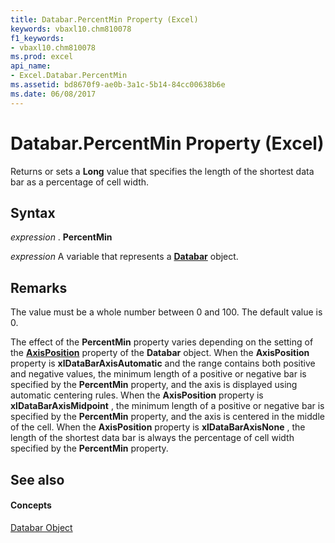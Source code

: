 ```yaml
---
title: Databar.PercentMin Property (Excel)
keywords: vbaxl10.chm810078
f1_keywords:
- vbaxl10.chm810078
ms.prod: excel
api_name:
- Excel.Databar.PercentMin
ms.assetid: bd8670f9-ae0b-3a1c-5b14-84cc00638b6e
ms.date: 06/08/2017
---
```



# Databar.PercentMin Property (Excel)

Returns or sets a **Long** value that specifies the length of the shortest data bar as a percentage of cell width.


## Syntax

 _expression_ . **PercentMin**

 _expression_ A variable that represents a **[Databar](databar-object-excel.md)** object.


## Remarks

The value must be a whole number between 0 and 100. The default value is 0.

The effect of the **PercentMin** property varies depending on the setting of the **[AxisPosition](databar-axisposition-property-excel.md)** property of the **Databar** object. When the **AxisPosition** property is **xlDataBarAxisAutomatic** and the range contains both positive and negative values, the minimum length of a positive or negative bar is specified by the **PercentMin** property, and the axis is displayed using automatic centering rules. When the **AxisPosition** property is **xlDataBarAxisMidpoint** , the minimum length of a positive or negative bar is specified by the **PercentMin** property, and the axis is centered in the middle of the cell. When the **AxisPosition** property is **xlDataBarAxisNone** , the length of the shortest data bar is always the percentage of cell width specified by the **PercentMin** property.


## See also


#### Concepts


[Databar Object](databar-object-excel.md)

